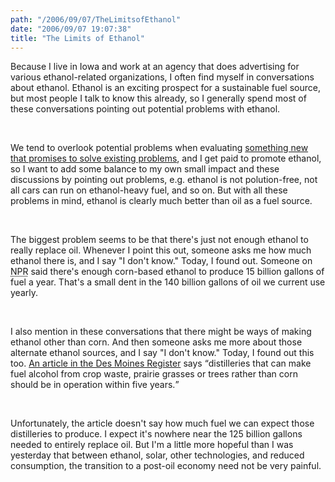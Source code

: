 ```yaml
---
path: "/2006/09/07/TheLimitsofEthanol" 
date: "2006/09/07 19:07:38" 
title: "The Limits of Ethanol" 
---
```

<p>Because I live in Iowa and work at an agency that does advertising for various ethanol-related organizations, I often find myself in conversations about ethanol. Ethanol is an exciting prospect for a sustainable fuel source, but most people I talk to know this already, so I generally spend most of these conversations pointing out potential problems with ethanol.</p><br><p>We tend to overlook potential problems when evaluating <a href="http://en.wikipedia.org/wiki/Dot-com_bubble">something new that promises to solve existing problems</a>, and I get paid to promote ethanol, so I want to add some balance to my own small impact and these discussions by pointing out problems, e.g. ethanol is not polution-free, not all cars can run on ethanol-heavy fuel, and so on. But with all these problems in mind, ethanol is clearly much better than oil as a fuel source.</p><br><p>The biggest problem seems to be that there's just not enough ethanol to really replace oil. Whenever I point this out, someone asks me how much ethanol there is, and I say "I don't know." Today, I found out. Someone on <abbr title="National Public Radio">NPR</abbr> said there's enough corn-based ethanol to produce 15 billion gallons of fuel a year. That's a small dent in the 140 billion gallons of oil we current use yearly.</p><br><p>I also mention in these conversations that there might be ways of making ethanol other than corn. And then someone asks me more about those alternate ethanol sources, and I say "I don't know." Today, I found out this too. <a href="http://www.desmoinesregister.com/apps/pbcs.dll/article?AID=/20060907/BUSINESS01/60907023/1001/RSS01">An article in the Des Moines Register</a> says <q>distilleries that can make fuel alcohol from crop waste, prairie grasses or trees rather than corn should be in operation within five years.</q></p><br><p>Unfortunately, the article doesn't say how much fuel we can expect those distilleries to produce. I expect it's nowhere near the 125 billion gallons needed to entirely replace oil. But I'm a little more hopeful than I was yesterday that between ethanol, solar, other technologies, and reduced consumption, the transition to a post-oil economy need not be very painful.</p>